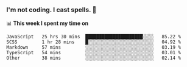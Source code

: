 ### I'm not coding. I cast spells. 🎩

📊 **This week I spent my time on**
<!--START_SECTION:waka-->
```text
JavaScript   25 hrs 30 mins  █████████████████████░░░░   85.22 % 
SCSS         1 hr 28 mins    █░░░░░░░░░░░░░░░░░░░░░░░░   04.92 % 
Markdown     57 mins         ░░░░░░░░░░░░░░░░░░░░░░░░░   03.19 % 
TypeScript   54 mins         ░░░░░░░░░░░░░░░░░░░░░░░░░   03.01 % 
Other        38 mins         ░░░░░░░░░░░░░░░░░░░░░░░░░   02.14 %
```
<!--END_SECTION:waka-->
